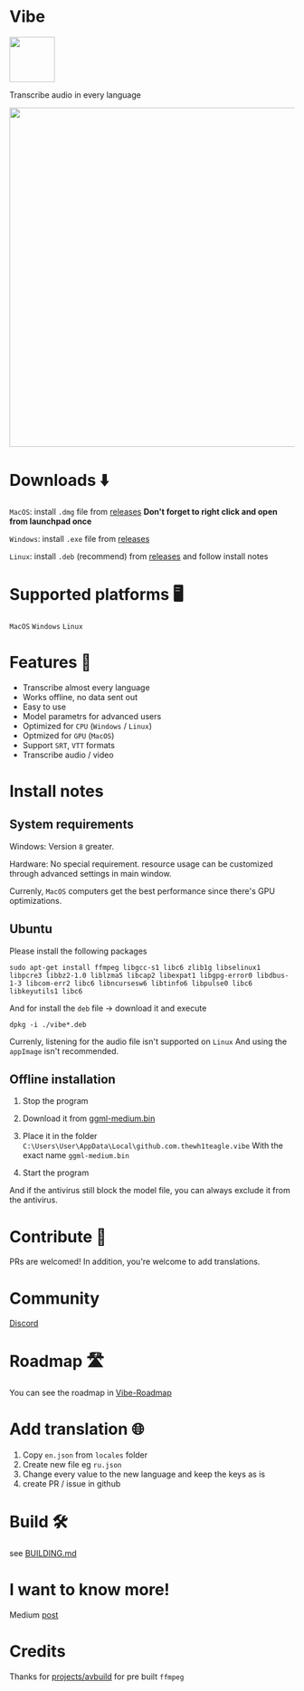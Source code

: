 # Vibe

<img src="https://github.com/thewh1teagle/vibe/assets/61390950/5992e90b-f602-4155-bfe2-ccec3ae4268a" width=80>

Transcribe audio in every language

<img src="https://github.com/thewh1teagle/vibe/assets/61390950/ece19b81-26c6-4c13-81de-33175bb898d9" width=600>

# Downloads ⬇️

`MacOS`: install `.dmg` file from [releases](https://github.com/thewh1teagle/vibe/releases) **Don't forget to right click and open from launchpad once**

`Windows`: install `.exe` file from [releases](https://github.com/thewh1teagle/vibe/releases)

`Linux`: install `.deb` (recommend) from [releases](https://github.com/thewh1teagle/vibe/releases) and follow install notes

# Supported platforms 🖥️

`MacOS`
`Windows`
`Linux`

# Features 🌟

- Transcribe almost every language
- Works offline, no data sent out
- Easy to use
- Model parametrs for advanced users
- Optimized for `CPU` (`Windows` / `Linux`)
- Optmized for `GPU` (`MacOS`)
- Support `SRT`, `VTT` formats
- Transcribe audio / video

# Install notes

## System requirements

Windows: Version `8` greater.

Hardware:
No special requirement. resource usage can be customized through advanced settings in main window.

Currenly, `MacOS` computers get the best performance since there's GPU optimizations.

## Ubuntu

Please install the following packages

```console
sudo apt-get install ffmpeg libgcc-s1 libc6 zlib1g libselinux1 libpcre3 libbz2-1.0 liblzma5 libcap2 libexpat1 libgpg-error0 libdbus-1-3 libcom-err2 libc6 libncursesw6 libtinfo6 libpulse0 libc6 libkeyutils1 libc6
```

And for install the `deb` file -> download it and execute

```console
dpkg -i ./vibe*.deb
```

Currenly, listening for the audio file isn't supported on `Linux`
And using the `appImage` isn't recommended.

## Offline installation

1. Stop the program

2. Download it from [ggml-medium.bin](https://huggingface.co/ggerganov/whisper.cpp/resolve/main/ggml-medium.bin?download=true)

3. Place it in the folder `C:\Users\User\AppData\Local\github.com.thewh1teagle.vibe` With the exact name `ggml-medium.bin`

4. Start the program

And if the antivirus still block the model file, you can always exclude it from the antivirus.

# Contribute 🤝

PRs are welcomed!
In addition, you're welcome to add translations.

# Community

[Discord](https://discord.gg/2VWf5jB5)

# Roadmap 🛣️

You can see the roadmap in [Vibe-Roadmap](https://github.com/users/thewh1teagle/projects/5/views/1)

# Add translation 🌐

1. Copy `en.json` from `locales` folder
2. Create new file eg `ru.json`
3. Change every value to the new language and keep the keys as is
4. create PR / issue in github

# Build 🛠️

see [BUILDING.md](BUILDING.md)

# I want to know more!

Medium [post](https://medium.com/@thewh1teagle/creating-vibe-multilingual-audio-transcription-872ab6d9dbb0)

# Credits

Thanks for [projects/avbuild](https://sourceforge.net/projects/avbuild/) for pre built `ffmpeg`
